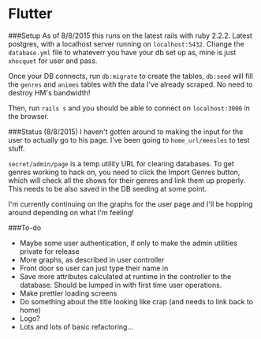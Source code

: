 # Flutter

###Setup
As of 8/8/2015 this runs on the latest rails with ruby 2.2.2. Latest postgres, with a localhost server running on `localhost:5432`. Change the `database.yml` file to whateverr you have your db set up as, mine is just `xhocquet` for user and pass. 

Once your DB connects, run `db:migrate` to create the tables, `db:seed` will fill the `genres` and `animes` tables with the data I've already scraped. No need to destroy HM's bandwidth! 

Then, run `rails s` and you should be able to connect on `localhost:3000` in the browser.

###Status (8/8/2015)
I haven't gotten around to making the input for the user to actually go to his page. I've been going to `home_url/meesles` to test stuff. 

`secret/admin/page` is a temp utility URL for clearing databases. To get genres working to hack on, you need to click the Import Genres button, which will check all the shows for their genres and link them up properly. This needs to be also saved in the DB seeding at some point.

I'm currently continuing on the graphs for the user page and I'll be hopping around depending on what I'm feeling!

###To-do
* Maybe some user authentication, if only to make the admin utilities private for release
* More graphs, as described in user controller
* Front door so user can just type their name in
* Save more attributes calculated at runtime in the controller to the database. Should be lumped in with first time user operations.
* Make prettier loading screens
* Do something about the title looking like crap (and needs to link back to home)
* Logo?
* Lots and lots of basic refactoring...
